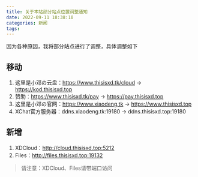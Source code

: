 ```yaml
---
title: 关于本站部分站点位置调整通知
date: 2022-09-11 18:38:10
categories: 新闻
tags:
---
```


因为各种原因，我将部分站点进行了调整，具体调整如下

## 移动

 1. 这里是小邓の云盘：https://www.thisisxd.tk/cloud -> https://kod.thisisxd.top
 2. 赞助：https://www.thisisxd.tk/pay -> https://pay.thisisxd.top
 3. 这里是小邓の官网：https://www.xiaodeng.tk -> https://www.thisisxd.top
 4. XChat官方服务器：ddns.xiaodeng.tk:19180 -> ddns.thisisxd.top:19180

## 新增

 1. XDCloud：http://cloud.thisisxd.top:5212
 2. Files：http://files.thisisxd.top:19132

> 请注意：XDCloud、Files请带端口访问


